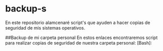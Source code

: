 # backup-s
En este repositorio alamcenaré script's que ayuden a hacer copias de seguridad de mis sistemas operativos.

##Backup de mi carpeta personal
En estos enlaces encontraremos script para realizar copias de seguridad de nuestra carpeta personal:
[Bash]: 
